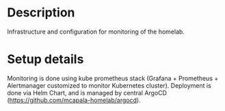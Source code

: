 # Description
Infrastructure and configuration for monitoring of the homelab.

# Setup details
Monitoring is done using kube prometheus stack (Grafana + Prometheus + Alertmanager customized to monitor Kubernetes cluster). Deployment is done via Helm Chart, and is managed by central ArgoCD (https://github.com/mcapala-homelab/argocd).
